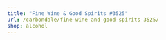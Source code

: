 ```yaml
---
title: "Fine Wine & Good Spirits #3525"
url: /carbondale/fine-wine-and-good-spirits-3525/
shop: alcohol
---
```

